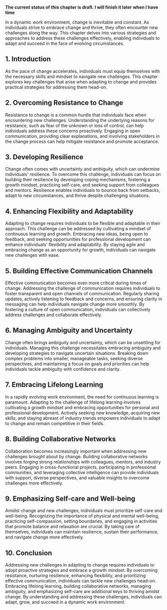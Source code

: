 **The current status of this chapter is draft. I will finish it later when I have time**

In a dynamic work environment, change is inevitable and constant. As individuals strive to embrace change and thrive, they often encounter new challenges along the way. This chapter delves into various strategies and approaches to address these challenges effectively, enabling individuals to adapt and succeed in the face of evolving circumstances.

**1. Introduction**
-------------------

As the pace of change accelerates, individuals must equip themselves with the necessary skills and mindset to navigate new challenges. This chapter explores key challenges that arise when adapting to change and provides practical strategies for addressing them head-on.

**2. Overcoming Resistance to Change**
--------------------------------------

Resistance to change is a common hurdle that individuals face when encountering new challenges. Understanding the underlying reasons for resistance, such as fear of the unknown or loss of control, can help individuals address these concerns proactively. Engaging in open communication, providing clear explanations, and involving stakeholders in the change process can help mitigate resistance and promote acceptance.

**3. Developing Resilience**
----------------------------

Change often comes with uncertainty and ambiguity, which can undermine individuals' resilience. To overcome this challenge, individuals can focus on building their resilience by developing coping mechanisms, fostering a growth mindset, practicing self-care, and seeking support from colleagues and mentors. Resilience enables individuals to bounce back from setbacks, adapt to new circumstances, and thrive despite challenging situations.

**4. Enhancing Flexibility and Adaptability**
---------------------------------------------

Adapting to change requires individuals to be flexible and adaptable in their approach. This challenge can be addressed by cultivating a mindset of continuous learning and growth. Embracing new ideas, being open to feedback, and seeking opportunities for professional development can enhance individuals' flexibility and adaptability. By staying agile and embracing change as an opportunity for growth, individuals can navigate new challenges with ease.

**5. Building Effective Communication Channels**
------------------------------------------------

Effective communication becomes even more critical during times of change. Addressing the challenge of communication requires individuals to foster transparent and open channels of communication. Regularly sharing updates, actively listening to feedback and concerns, and ensuring clarity in messaging can help individuals navigate change more smoothly. By fostering a culture of open communication, individuals can collectively address challenges and collaborate effectively.

**6. Managing Ambiguity and Uncertainty**
-----------------------------------------

Change often brings ambiguity and uncertainty, which can be unsettling for individuals. Managing this challenge necessitates embracing ambiguity and developing strategies to navigate uncertain situations. Breaking down complex problems into smaller, manageable tasks, seeking diverse perspectives, and maintaining a focus on goals and priorities can help individuals tackle ambiguity with confidence and clarity.

**7. Embracing Lifelong Learning**
----------------------------------

In a rapidly evolving work environment, the need for continuous learning is paramount. Adapting to the challenge of lifelong learning involves cultivating a growth mindset and embracing opportunities for personal and professional development. Actively seeking new knowledge, acquiring new skills, and staying abreast of industry trends empowers individuals to adapt to change and remain competitive in their fields.

**8. Building Collaborative Networks**
--------------------------------------

Collaboration becomes increasingly important when addressing new challenges brought about by change. Building collaborative networks involves forging strong relationships with colleagues, mentors, and industry peers. Engaging in cross-functional projects, participating in professional communities, and leveraging collective intelligence can provide individuals with support, diverse perspectives, and valuable insights to overcome challenges more effectively.

**9. Emphasizing Self-care and Well-being**
-------------------------------------------

Amidst change and new challenges, individuals must prioritize self-care and well-being. Recognizing the importance of physical and mental well-being, practicing self-compassion, setting boundaries, and engaging in activities that promote balance and relaxation are crucial. By taking care of themselves, individuals can maintain resilience, sustain their performance, and navigate change more effectively.

**10. Conclusion**
------------------

Addressing new challenges in adapting to change requires individuals to adopt proactive strategies and embrace a growth mindset. By overcoming resistance, nurturing resilience, enhancing flexibility, and prioritizing effective communication, individuals can tackle new challenges head-on. Embracing lifelong learning, building collaborative networks, managing ambiguity, and emphasizing self-care are additional keys to thriving amidst change. By understanding and addressing these challenges, individuals can adapt, grow, and succeed in a dynamic work environment.
